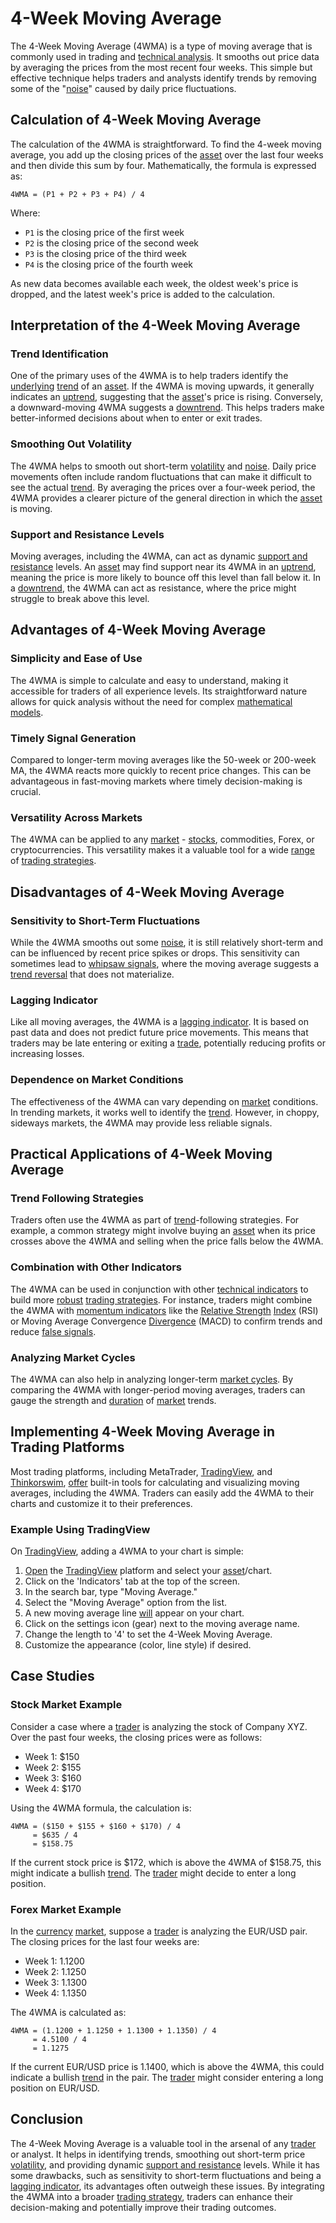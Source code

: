 # 4-Week Moving Average

The 4-Week Moving Average (4WMA) is a type of moving average that is commonly used in trading and [technical analysis](../t/technical_analysis.md). It smooths out price data by averaging the prices from the most recent four weeks. This simple but effective technique helps traders and analysts identify trends by removing some of the "[noise](../n/noise.md)" caused by daily price fluctuations.

## Calculation of 4-Week Moving Average

The calculation of the 4WMA is straightforward. To find the 4-week moving average, you add up the closing prices of the [asset](../a/asset.md) over the last four weeks and then divide this sum by four. Mathematically, the formula is expressed as:

```
4WMA = (P1 + P2 + P3 + P4) / 4
```

Where:
- `P1` is the closing price of the first week
- `P2` is the closing price of the second week
- `P3` is the closing price of the third week
- `P4` is the closing price of the fourth week

As new data becomes available each week, the oldest week's price is dropped, and the latest week's price is added to the calculation.

## Interpretation of the 4-Week Moving Average

### Trend Identification
One of the primary uses of the 4WMA is to help traders identify the [underlying](../u/underlying.md) [trend](../t/trend.md) of an [asset](../a/asset.md). If the 4WMA is moving upwards, it generally indicates an [uptrend](../u/uptrend.md), suggesting that the [asset](../a/asset.md)'s price is rising. Conversely, a downward-moving 4WMA suggests a [downtrend](../d/downtrend.md). This helps traders make better-informed decisions about when to enter or exit trades.

### Smoothing Out Volatility
The 4WMA helps to smooth out short-term [volatility](../v/volatility.md) and [noise](../n/noise.md). Daily price movements often include random fluctuations that can make it difficult to see the actual [trend](../t/trend.md). By averaging the prices over a four-week period, the 4WMA provides a clearer picture of the general direction in which the [asset](../a/asset.md) is moving.

### Support and Resistance Levels
Moving averages, including the 4WMA, can act as dynamic [support and resistance](../s/support_and_resistance.md) levels. An [asset](../a/asset.md) may find support near its 4WMA in an [uptrend](../u/uptrend.md), meaning the price is more likely to bounce off this level than fall below it. In a [downtrend](../d/downtrend.md), the 4WMA can act as resistance, where the price might struggle to break above this level.

## Advantages of 4-Week Moving Average

### Simplicity and Ease of Use
The 4WMA is simple to calculate and easy to understand, making it accessible for traders of all experience levels. Its straightforward nature allows for quick analysis without the need for complex [mathematical models](../m/mathematical_models_in_trading.md).

### Timely Signal Generation
Compared to longer-term moving averages like the 50-week or 200-week MA, the 4WMA reacts more quickly to recent price changes. This can be advantageous in fast-moving markets where timely decision-making is crucial.

### Versatility Across Markets
The 4WMA can be applied to any [market](../m/market.md) - [stocks](../s/stock.md), commodities, Forex, or cryptocurrencies. This versatility makes it a valuable tool for a wide [range](../r/range.md) of [trading strategies](../t/trading_strategies.md).

## Disadvantages of 4-Week Moving Average

### Sensitivity to Short-Term Fluctuations
While the 4WMA smooths out some [noise](../n/noise.md), it is still relatively short-term and can be influenced by recent price spikes or drops. This sensitivity can sometimes lead to [whipsaw signals](../w/whipsaw_signals.md), where the moving average suggests a [trend reversal](../t/trend_reversal.md) that does not materialize.

### Lagging Indicator
Like all moving averages, the 4WMA is a [lagging indicator](../l/lagging_indicator.md). It is based on past data and does not predict future price movements. This means that traders may be late entering or exiting a [trade](../t/trade.md), potentially reducing profits or increasing losses.

### Dependence on Market Conditions
The effectiveness of the 4WMA can vary depending on [market](../m/market.md) conditions. In trending markets, it works well to identify the [trend](../t/trend.md). However, in choppy, sideways markets, the 4WMA may provide less reliable signals.

## Practical Applications of 4-Week Moving Average

### Trend Following Strategies
Traders often use the 4WMA as part of [trend](../t/trend.md)-following strategies. For example, a common strategy might involve buying an [asset](../a/asset.md) when its price crosses above the 4WMA and selling when the price falls below the 4WMA.

### Combination with Other Indicators
The 4WMA can be used in conjunction with other [technical indicators](../t/technical_indicators.md) to build more [robust](../r/robust.md) [trading strategies](../t/trading_strategies.md). For instance, traders might combine the 4WMA with [momentum indicators](../m/momentum_indicators.md) like the [Relative Strength](../r/relative_strength.md) [Index](../i/index.md) (RSI) or Moving Average Convergence [Divergence](../d/divergence.md) (MACD) to confirm trends and reduce [false signals](../f/false_signals_in_trading.md).

### Analyzing Market Cycles
The 4WMA can also help in analyzing longer-term [market cycles](../m/market_cycles.md). By comparing the 4WMA with longer-period moving averages, traders can gauge the strength and [duration](../d/duration.md) of [market](../m/market.md) trends.

## Implementing 4-Week Moving Average in Trading Platforms

Most trading platforms, including MetaTrader, [TradingView](../t/tradingview.md), and [Thinkorswim](../t/thinkorswim.md), [offer](../o/offer.md) built-in tools for calculating and visualizing moving averages, including the 4WMA. Traders can easily add the 4WMA to their charts and customize it to their preferences.

### Example Using TradingView

On [TradingView](../t/tradingview.md), adding a 4WMA to your chart is simple:

1. [Open](../o/open.md) the [TradingView](../t/tradingview.md) platform and select your [asset](../a/asset.md)/chart.
2. Click on the 'Indicators' tab at the top of the screen.
3. In the search bar, type "Moving Average."
4. Select the "Moving Average" option from the list.
5. A new moving average line [will](../w/will.md) appear on your chart.
6. Click on the settings icon (gear) next to the moving average name.
7. Change the length to '4' to set the 4-Week Moving Average.
8. Customize the appearance (color, line style) if desired.

## Case Studies

### Stock Market Example

Consider a case where a [trader](../t/trader.md) is analyzing the stock of Company XYZ. Over the past four weeks, the closing prices were as follows:
- Week 1: $150
- Week 2: $155
- Week 3: $160
- Week 4: $170

Using the 4WMA formula, the calculation is:

```
4WMA = ($150 + $155 + $160 + $170) / 4
     = $635 / 4
     = $158.75
```

If the current stock price is $172, which is above the 4WMA of $158.75, this might indicate a bullish [trend](../t/trend.md). The [trader](../t/trader.md) might decide to enter a long position.

### Forex Market Example

In the [currency](../c/currency.md) [market](../m/market.md), suppose a [trader](../t/trader.md) is analyzing the EUR/USD pair. The closing prices for the last four weeks are:
- Week 1: 1.1200
- Week 2: 1.1250
- Week 3: 1.1300
- Week 4: 1.1350

The 4WMA is calculated as:

```
4WMA = (1.1200 + 1.1250 + 1.1300 + 1.1350) / 4
     = 4.5100 / 4
     = 1.1275
```

If the current EUR/USD price is 1.1400, which is above the 4WMA, this could indicate a bullish [trend](../t/trend.md) in the pair. The [trader](../t/trader.md) might consider entering a long position on EUR/USD.

## Conclusion

The 4-Week Moving Average is a valuable tool in the arsenal of any [trader](../t/trader.md) or analyst. It helps in identifying trends, smoothing out short-term price [volatility](../v/volatility.md), and providing dynamic [support and resistance](../s/support_and_resistance.md) levels. While it has some drawbacks, such as sensitivity to short-term fluctuations and being a [lagging indicator](../l/lagging_indicator.md), its advantages often outweigh these issues. By integrating the 4WMA into a broader [trading strategy](../t/trading_strategy.md), traders can enhance their decision-making and potentially improve their trading outcomes.